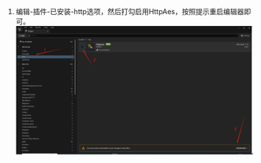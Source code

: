 1. 编辑-插件-已安装-http选项，然后打勾启用HttpAes，按照提示重启编辑器即可。
![image](https://github.com/caiyuncheng/UnrealEngine_Plugins_HttpAes/blob/main/Document/Resource/Step1.png)
